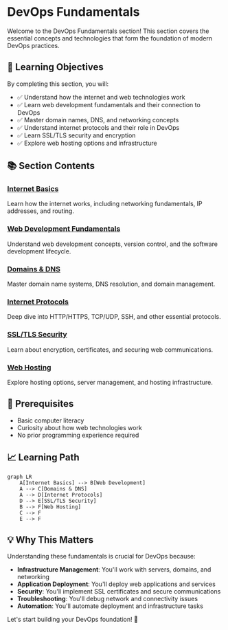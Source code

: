 # DevOps Fundamentals

Welcome to the DevOps Fundamentals section! This section covers the essential concepts and technologies that form the foundation of modern DevOps practices.

## 🎯 Learning Objectives

By completing this section, you will:

- ✅ Understand how the internet and web technologies work
- ✅ Learn web development fundamentals and their connection to DevOps
- ✅ Master domain names, DNS, and networking concepts
- ✅ Understand internet protocols and their role in DevOps
- ✅ Learn SSL/TLS security and encryption
- ✅ Explore web hosting options and infrastructure

## 📚 Section Contents

### [Internet Basics](internet-basics.md)
Learn how the internet works, including networking fundamentals, IP addresses, and routing.

### [Web Development Fundamentals](web-development.md) 
Understand web development concepts, version control, and the software development lifecycle.

### [Domains & DNS](domains-dns.md)
Master domain name systems, DNS resolution, and domain management.

### [Internet Protocols](protocols.md)
Deep dive into HTTP/HTTPS, TCP/UDP, SSH, and other essential protocols.

### [SSL/TLS Security](ssl.md)
Learn about encryption, certificates, and securing web communications.

### [Web Hosting](hosting.md)
Explore hosting options, server management, and hosting infrastructure.

## 🏁 Prerequisites

- Basic computer literacy
- Curiosity about how web technologies work
- No prior programming experience required

## 📈 Learning Path

```mermaid
graph LR
    A[Internet Basics] --> B[Web Development]
    A --> C[Domains & DNS]
    A --> D[Internet Protocols]
    D --> E[SSL/TLS Security]
    B --> F[Web Hosting]
    C --> F
    E --> F
```

## 💡 Why This Matters

Understanding these fundamentals is crucial for DevOps because:

- **Infrastructure Management**: You'll work with servers, domains, and networking
- **Application Deployment**: You'll deploy web applications and services
- **Security**: You'll implement SSL certificates and secure communications
- **Troubleshooting**: You'll debug network and connectivity issues
- **Automation**: You'll automate deployment and infrastructure tasks

Let's start building your DevOps foundation! 🚀